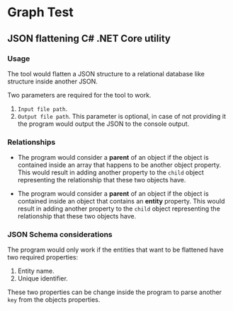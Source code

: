 # Graph Test
## JSON flattening C# .NET Core utility
### Usage

The tool would flatten a JSON structure to a relational database like structure inside another JSON.

Two parameters are required for the tool to work.
1. `Input file path`.
2. `Output file path`. This parameter is optional, in case of not providing it the program would output the JSON to the console output.

### Relationships

* The program would consider a **parent** of an object if the object is contained inside an array that happens to be another object property. This would result in adding another property to the `child` object representing the relationship that these two objects have.

* The program would consider a **parent** of an object if the object is contained inside an object that contains an **entity** property. This would result in adding another property to the `child` object representing the relationship that these two objects have.

### JSON Schema considerations

The program would only work if the entities that want to be flattened have two required properties:
1. Entity name.
2. Unique identifier.

These two properties can be change inside the program to parse another `key` from the objects properties.
